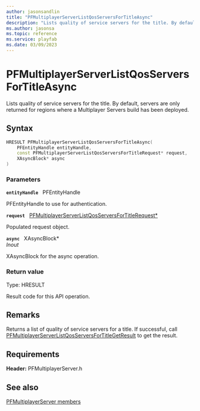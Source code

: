 ```yaml
---
author: jasonsandlin
title: "PFMultiplayerServerListQosServersForTitleAsync"
description: "Lists quality of service servers for the title. By default, servers are only returned for regions where a Multiplayer Servers build has been deployed."
ms.author: jasonsa
ms.topic: reference
ms.service: playfab
ms.date: 03/09/2023
---
```


# PFMultiplayerServerListQosServersForTitleAsync  

Lists quality of service servers for the title. By default, servers are only returned for regions where a Multiplayer Servers build has been deployed.  

## Syntax  
  
```cpp
HRESULT PFMultiplayerServerListQosServersForTitleAsync(  
    PFEntityHandle entityHandle,  
    const PFMultiplayerServerListQosServersForTitleRequest* request,  
    XAsyncBlock* async  
)  
```  
  
### Parameters  
  
**`entityHandle`** &nbsp; PFEntityHandle  
  
PFEntityHandle to use for authentication.  
  
**`request`** &nbsp; [PFMultiplayerServerListQosServersForTitleRequest*](../../pfmultiplayerservertypes/structs/pfmultiplayerserverlistqosserversfortitlerequest.md)  
  
Populated request object.  
  
**`async`** &nbsp; XAsyncBlock*  
*_Inout_*  
  
XAsyncBlock for the async operation.  
  
  
### Return value
Type: HRESULT
  
Result code for this API operation.
  
## Remarks  
  
Returns a list of quality of service servers for a title. If successful, call [PFMultiplayerServerListQosServersForTitleGetResult](pfmultiplayerserverlistqosserversfortitlegetresult.md) to get the result.
  
## Requirements  
  
**Header:** PFMultiplayerServer.h
  
## See also  
[PFMultiplayerServer members](../pfmultiplayerserver_members.md)  

  
  
